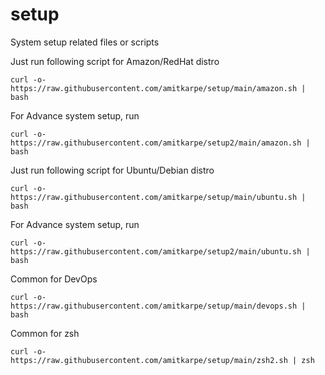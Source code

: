 # setup
System setup related files or scripts

Just run following script for Amazon/RedHat distro

```
curl -o- https://raw.githubusercontent.com/amitkarpe/setup/main/amazon.sh | bash
```

For Advance system setup, run
```
curl -o- https://raw.githubusercontent.com/amitkarpe/setup2/main/amazon.sh | bash
```

Just run following script for Ubuntu/Debian distro

```
curl -o- https://raw.githubusercontent.com/amitkarpe/setup/main/ubuntu.sh | bash
```

For Advance system setup, run
```
curl -o- https://raw.githubusercontent.com/amitkarpe/setup2/main/ubuntu.sh | bash
```

Common for DevOps 
```
curl -o- https://raw.githubusercontent.com/amitkarpe/setup/main/devops.sh | bash
```


Common for zsh

```
curl -o- https://raw.githubusercontent.com/amitkarpe/setup/main/zsh2.sh | zsh
```

